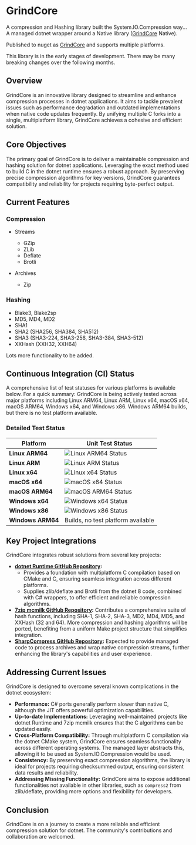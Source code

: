 # GrindCore

A compression and Hashing library built the System.IO.Compression way... A managed dotnet wrapper around a Native library ([GrindCore](https://github.com/Nanook/GrindCore) Native).

Published to nuget as [GrindCore](https://www.nuget.org/packages/GrindCore) and supports multiple platforms.

This library is in the early stages of development. There may be many breaking changes over the following months.

## Overview

GrindCore is an innovative library designed to streamline and enhance compression processes in dotnet applications. It aims to tackle prevalent issues such as performance degradation and outdated implementations when native code updates frequently. By unifying multiple C forks into a single, multiplatform library, GrindCore achieves a cohesive and efficient solution.

## Core Objectives

The primary goal of GrindCore is to deliver a maintainable compression and hashing solution for dotnet applications. Leveraging the exact method used to build C in the dotnet runtime ensures a robust approach. By preserving precise compression algorithms for key versions, GrindCore guarantees compatibility and reliability for projects requiring byte-perfect output.

## Current Features

### Compression

- Streams
  - GZip
  - ZLib
  - Deflate
  - Brotli

- Archives
  - Zip

### Hashing

- Blake3, Blake2sp
- MD5, MD4, MD2
- SHA1
- SHA2 (SHA256, SHA384, SHA512)
- SHA3 (SHA3-224, SHA3-256, SHA3-384, SHA3-512)
- XXHash (XXH32, XXH64)

Lots more functionality to be added.

## Continuous Integration (CI) Status

A comprehensive list of test statuses for various platforms is available below. For a quick summary: GrindCore is being actively tested across major platforms including Linux ARM64, Linux ARM, Linux x64, macOS x64, macOS ARM64, Windows x64, and Windows x86. Windows ARM64 builds, but there is no test platform available.

### Detailed Test Status

| Platform            | Unit Test Status                                                                                      |
|---------------------|-------------------------------------------------------------------------------------------------------|
| **Linux ARM64**     | ![Linux ARM64 Status](https://github.com/Nanook/GrindCore.net/actions/workflows/test.yaml/badge.svg?event=push&job=test_linux_arm64)   |
| **Linux ARM**       | ![Linux ARM Status](https://github.com/Nanook/GrindCore.net/actions/workflows/test.yaml/badge.svg?event=push&job=test_linux_arm)       |
| **Linux x64**       | ![Linux x64 Status](https://github.com/Nanook/GrindCore.net/actions/workflows/test.yaml/badge.svg?event=push&job=test_linux_x64)       |
| **macOS x64**       | ![macOS x64 Status](https://github.com/Nanook/GrindCore.net/actions/workflows/test.yaml/badge.svg?event=push&job=test_osx_x64)         |
| **macOS ARM64**     | ![macOS ARM64 Status](https://github.com/Nanook/GrindCore.net/actions/workflows/test.yaml/badge.svg?event=push&job=test_osx_arm64)     |
| **Windows x64**     | ![Windows x64 Status](https://github.com/Nanook/GrindCore.net/actions/workflows/test.yaml/badge.svg?event=push&job=test_win_x64)       |
| **Windows x86**     | ![Windows x86 Status](https://github.com/Nanook/GrindCore.net/actions/workflows/test.yaml/badge.svg?event=push&job=test_win_x86)       |
| **Windows ARM64**   | Builds, no test platform available |

## Key Project Integrations

GrindCore integrates robust solutions from several key projects:

- **[dotnet Runtime GitHub Repository](https://github.com/dotnet/runtime):**
  - Provides a foundation with multiplatform C compilation based on CMake and C, ensuring seamless integration across different platforms.
  - Supplies zlib/deflate and Brotli from the dotnet 8 code, combined with C# wrappers, to offer efficient and reliable compression algorithms.
- **[7zip mcmilk GitHub Repository](https://github.com/mcmilk/7-Zip-zstd):** Contributes a comprehensive suite of hash functions, including SHA-1, SHA-2, SHA-3, MD2, MD4, MD5, and XXHash (32 and 64). More compression and hashing algorithms will be ported, benefiting from a uniform Make project structure that simplifies integration.
- **[SharpCompress GitHub Repository](https://github.com/adamhathcock/sharpcompress):** Expected to provide managed code to process archives and wrap native compression streams, further enhancing the library's capabilities and user experience.

## Addressing Current Issues

GrindCore is designed to overcome several known complications in the dotnet ecosystem:

- **Performance:** C# ports generally perform slower than native C, although the JIT offers powerful optimization capabilities.
- **Up-to-date Implementations:** Leveraging well-maintained projects like dotnet Runtime and 7zip mcmilk ensures that the C algorithms can be updated easily.
- **Cross-Platform Compatibility:** Through multiplatform C compilation via the dotnet CMake system, GrindCore ensures seamless functionality across different operating systems. The managed layer abstracts this, allowing it to be used as System.IO.Compression would be used.
- **Consistency:** By preserving exact compression algorithms, the library is ideal for projects requiring checksummed output, ensuring consistent data results and reliability.
- **Addressing Missing Functionality:** GrindCore aims to expose additional functionalities not available in other libraries, such as `compress2` from zlib/deflate, providing more options and flexibility for developers.

## Conclusion

GrindCore is on a journey to create a more reliable and efficient compression solution for dotnet. The community's contributions and collaboration are welcomed.
